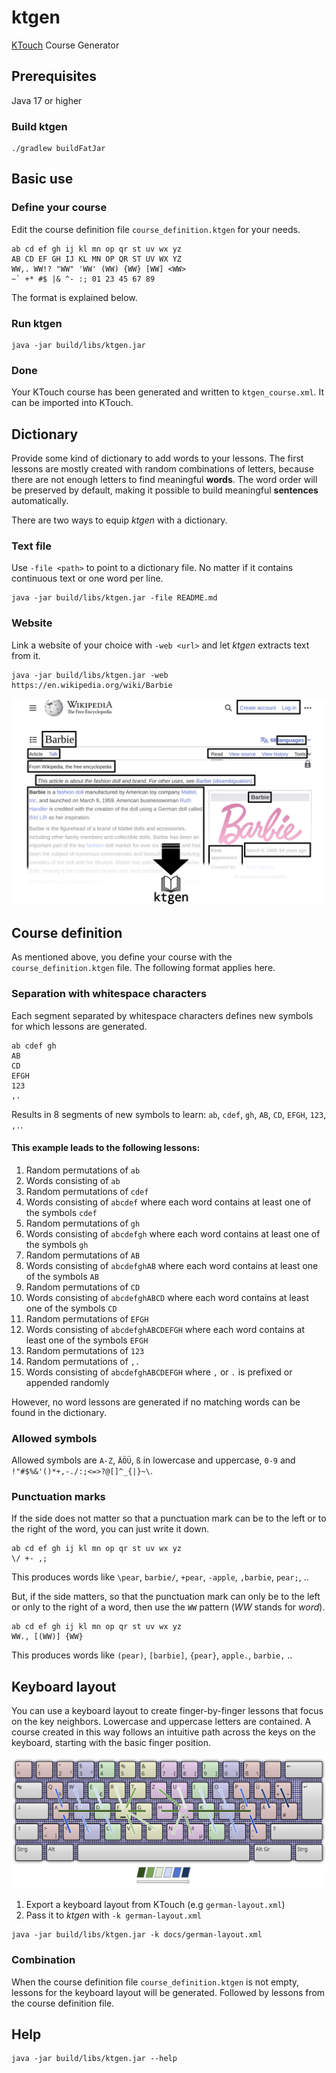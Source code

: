 # ktgen

[KTouch](https://github.com/KDE/ktouch) Course Generator


## Prerequisites

Java 17 or higher

### Build ktgen
```shell
./gradlew buildFatJar
```


## Basic use


### Define your course

Edit the course definition file `course_definition.ktgen` for your needs.

```text
ab cd ef gh ij kl mn op qr st uv wx yz
AB CD EF GH IJ KL MN OP QR ST UV WX YZ
WW,. WW!? "WW" 'WW' (WW) {WW} [WW] <WW>
~` +* #$ |& ^- :; 01 23 45 67 89
```

The format is explained below.


### Run ktgen

```shell
java -jar build/libs/ktgen.jar
```


### Done

Your KTouch course has been generated and written to `ktgen_course.xml`.
It can be imported into KTouch.


## Dictionary

Provide some kind of dictionary to add words to your lessons.
The first lessons are mostly created with random combinations of letters,
because there are not enough letters to find meaningful **words**.
The word order will be preserved by default, making it possible to build 
meaningful **sentences** automatically.

There are two ways to equip _ktgen_ with a dictionary.


### Text file

Use `-file <path>` to point to a dictionary file.
No matter if it contains continuous text or one word per line.

```shell
java -jar build/libs/ktgen.jar -file README.md
```


### Website

Link a website of your choice with `-web <url>` and let _ktgen_
extracts text from it.

```shell
java -jar build/libs/ktgen.jar -web https://en.wikipedia.org/wiki/Barbie
```

![keyboard path](docs/text-from-website.jpg)


## Course definition

As mentioned above, you define your course with the `course_definition.ktgen` file.
The following format applies here.


### Separation with whitespace characters

Each segment separated by whitespace characters defines new symbols
for which lessons are generated.

```text
ab cdef gh
AB
CD
EFGH
123
,.
```

Results in 8 segments of new symbols to learn: `ab`, `cdef`, `gh`, `AB`, `CD`, `EFGH`, `123`, `,.`.


#### This example leads to the following lessons:

1. Random permutations of `ab`
2. Words consisting of `ab`
3. Random permutations of `cdef`
4. Words consisting of `abcdef` where each word contains at least one of the symbols `cdef`
5. Random permutations of `gh`
6. Words consisting of `abcdefgh` where each word contains at least one of the symbols `gh`
7. Random permutations of `AB`
8. Words consisting of `abcdefghAB` where each word contains at least one of the symbols `AB`
9. Random permutations of `CD`
10. Words consisting of `abcdefghABCD` where each word contains at least one of the symbols `CD`
11. Random permutations of `EFGH`
12. Words consisting of `abcdefghABCDEFGH` where each word contains at least one of the symbols `EFGH`
13. Random permutations of `123`
14. Random permutations of `,.`
15. Words consisting of `abcdefghABCDEFGH` where `,` or `.` is prefixed or appended randomly

However, no word lessons are generated if no matching words can be found in the dictionary.

### Allowed symbols

Allowed symbols are `A-Z`, `ÄÖÜ`, `ß` in lowercase and uppercase, `0-9`
and `!"#$%&'()*+,-./:;<=>?@[]^_{|}~\`. 


### Punctuation marks

If the side does not matter so that a punctuation mark can be to the left or to the right of the word,
you can just write it down.

```text
ab cd ef gh ij kl mn op qr st uv wx yz
\/ +- ,;
```

This produces words like `\pear`, `barbie/`, `+pear`, `-apple`, `,barbie`, `pear;`, ..

But, if the side matters, so that the punctuation mark can only be 
to the left or only to the right of a word, then use the `WW` pattern (_WW_ stands for _word_).

```text
ab cd ef gh ij kl mn op qr st uv wx yz
WW., [(WW)] {WW}
```

This produces words like `(pear)`, `[barbie]`, `{pear}`, `apple.`, `barbie,` ..


## Keyboard layout

You can use a keyboard layout to create finger-by-finger lessons that 
focus on the key neighbors. Lowercase and uppercase letters are contained.
A course created in this way follows an intuitive path across the keys
on the keyboard, starting with the basic finger position.

![keyboard path](docs/keyboardpath.jpg)


1. Export a keyboard layout from KTouch (e.g `german-layout.xml`)
2. Pass it to _ktgen_ with `-k german-layout.xml`

```shell
java -jar build/libs/ktgen.jar -k docs/german-layout.xml
```


### Combination

When the course definition file `course_definition.ktgen` is not empty,
lessons for the keyboard layout will be generated.
Followed by lessons from the course definition file.


## Help

```shell
java -jar build/libs/ktgen.jar --help
```
